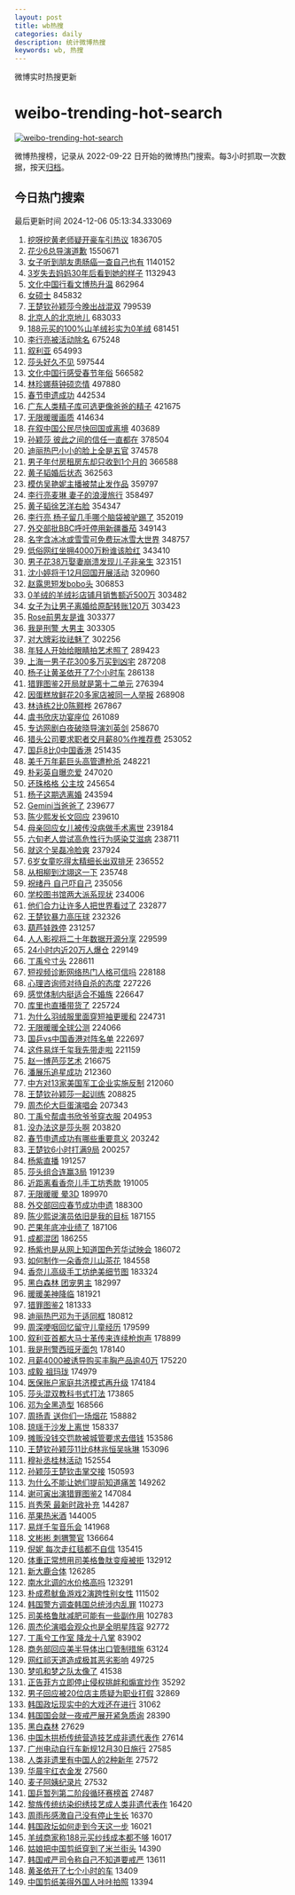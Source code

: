 ```yaml
---
layout: post
title: wb热搜
categories: daily
description: 统计微博热搜
keywords: wb, 热搜
---
```


微博实时热搜更新

# weibo-trending-hot-search

[![weibo-trending-hot-search](https://github.com/ameizi/weibo-trending-hot-search/actions/workflows/ci.yml/badge.svg)](https://github.com/ameizi/weibo-trending-hot-search/actions/workflows/ci.yml)

微博热搜榜，记录从 2022-09-22 日开始的微博热门搜索。每3小时抓取一次数据，按天[归档](./archives)。

## 今日热门搜索

<!-- BEGIN --> 
最后更新时间 2024-12-06 05:13:34.333069 
1. [挖呀挖黄老师疑开豪车引热议](https://s.weibo.com/weibo?q=%23%E6%8C%96%E5%91%80%E6%8C%96%E9%BB%84%E8%80%81%E5%B8%88%E7%96%91%E5%BC%80%E8%B1%AA%E8%BD%A6%E5%BC%95%E7%83%AD%E8%AE%AE%23&t=31&band_rank=1&Refer=top) 1836705
1. [花少6总导演道歉](https://s.weibo.com/weibo?q=%23%E8%8A%B1%E5%B0%916%E6%80%BB%E5%AF%BC%E6%BC%94%E9%81%93%E6%AD%89%23&t=31&band_rank=1&Refer=top) 1550671
1. [女子听到朋友患肠癌一查自己也有](https://s.weibo.com/weibo?q=%23%E5%A5%B3%E5%AD%90%E5%90%AC%E5%88%B0%E6%9C%8B%E5%8F%8B%E6%82%A3%E8%82%A0%E7%99%8C%E4%B8%80%E6%9F%A5%E8%87%AA%E5%B7%B1%E4%B9%9F%E6%9C%89%23&t=31&band_rank=2&Refer=top) 1140152
1. [3岁失去妈妈30年后看到她的样子](https://s.weibo.com/weibo?q=%233%E5%B2%81%E5%A4%B1%E5%8E%BB%E5%A6%88%E5%A6%8830%E5%B9%B4%E5%90%8E%E7%9C%8B%E5%88%B0%E5%A5%B9%E7%9A%84%E6%A0%B7%E5%AD%90%23&t=31&band_rank=1&Refer=top) 1132943
1. [文化中国行看文博热升温](https://s.weibo.com/weibo?q=%23%E6%96%87%E5%8C%96%E4%B8%AD%E5%9B%BD%E8%A1%8C%E7%9C%8B%E6%96%87%E5%8D%9A%E7%83%AD%E5%8D%87%E6%B8%A9%23&t=31&band_rank=3&Refer=top) 862964
1. [女硕士](https://s.weibo.com/weibo?q=%E5%A5%B3%E7%A1%95%E5%A3%AB&t=31&band_rank=4&Refer=top) 845832
1. [王楚钦孙颖莎今晚出战混双](https://s.weibo.com/weibo?q=%23%E7%8E%8B%E6%A5%9A%E9%92%A6%E5%AD%99%E9%A2%96%E8%8E%8E%E4%BB%8A%E6%99%9A%E5%87%BA%E6%88%98%E6%B7%B7%E5%8F%8C%23&t=31&band_rank=2&Refer=top) 799539
1. [北京人的北京地儿](https://s.weibo.com/weibo?q=%23%E5%8C%97%E4%BA%AC%E4%BA%BA%E7%9A%84%E5%8C%97%E4%BA%AC%E5%9C%B0%E5%84%BF%23&t=31&band_rank=3&Refer=top) 683033
1. [188元买的100%山羊绒衫实为0羊绒](https://s.weibo.com/weibo?q=%23188%E5%85%83%E4%B9%B0%E7%9A%84100%25%E5%B1%B1%E7%BE%8A%E7%BB%92%E8%A1%AB%E5%AE%9E%E4%B8%BA0%E7%BE%8A%E7%BB%92%23&t=31&band_rank=5&Refer=top) 681451
1. [李行亮被活动除名](https://s.weibo.com/weibo?q=%23%E6%9D%8E%E8%A1%8C%E4%BA%AE%E8%A2%AB%E6%B4%BB%E5%8A%A8%E9%99%A4%E5%90%8D%23&t=31&band_rank=4&Refer=top) 675248
1. [叙利亚](https://s.weibo.com/weibo?q=%E5%8F%99%E5%88%A9%E4%BA%9A&t=31&band_rank=2&Refer=top) 654993
1. [莎头好久不见](https://s.weibo.com/weibo?q=%E8%8E%8E%E5%A4%B4%E5%A5%BD%E4%B9%85%E4%B8%8D%E8%A7%81&t=31&band_rank=5&Refer=top) 597544
1. [文化中国行感受春节年俗](https://s.weibo.com/weibo?q=%23%E6%96%87%E5%8C%96%E4%B8%AD%E5%9B%BD%E8%A1%8C%E6%84%9F%E5%8F%97%E6%98%A5%E8%8A%82%E5%B9%B4%E4%BF%97%23&t=31&band_rank=3&Refer=top) 566582
1. [林珍娜蔡钟硕恋情](https://s.weibo.com/weibo?q=%23%E6%9E%97%E7%8F%8D%E5%A8%9C%E8%94%A1%E9%92%9F%E7%A1%95%E6%81%8B%E6%83%85%23&t=31&band_rank=6&Refer=top) 497880
1. [春节申遗成功](https://s.weibo.com/weibo?q=%23%E6%98%A5%E8%8A%82%E7%94%B3%E9%81%97%E6%88%90%E5%8A%9F%23&t=31&band_rank=7&Refer=top) 442534
1. [广东人类精子库可选更像爸爸的精子](https://s.weibo.com/weibo?q=%23%E5%B9%BF%E4%B8%9C%E4%BA%BA%E7%B1%BB%E7%B2%BE%E5%AD%90%E5%BA%93%E5%8F%AF%E9%80%89%E6%9B%B4%E5%83%8F%E7%88%B8%E7%88%B8%E7%9A%84%E7%B2%BE%E5%AD%90%23&t=31&band_rank=8&Refer=top) 421675
1. [无限暖暖画质](https://s.weibo.com/weibo?q=%E6%97%A0%E9%99%90%E6%9A%96%E6%9A%96%E7%94%BB%E8%B4%A8&t=31&band_rank=9&Refer=top) 414634
1. [在叙中国公民尽快回国或离境](https://s.weibo.com/weibo?q=%23%E5%9C%A8%E5%8F%99%E4%B8%AD%E5%9B%BD%E5%85%AC%E6%B0%91%E5%B0%BD%E5%BF%AB%E5%9B%9E%E5%9B%BD%E6%88%96%E7%A6%BB%E5%A2%83%23&t=31&band_rank=7&Refer=top) 403689
1. [孙颖莎 彼此之间的信任一直都在](https://s.weibo.com/weibo?q=%E5%AD%99%E9%A2%96%E8%8E%8E%20%E5%BD%BC%E6%AD%A4%E4%B9%8B%E9%97%B4%E7%9A%84%E4%BF%A1%E4%BB%BB%E4%B8%80%E7%9B%B4%E9%83%BD%E5%9C%A8&t=31&band_rank=8&Refer=top) 378504
1. [迪丽热巴小小的脸上全是五官](https://s.weibo.com/weibo?q=%23%E8%BF%AA%E4%B8%BD%E7%83%AD%E5%B7%B4%E5%B0%8F%E5%B0%8F%E7%9A%84%E8%84%B8%E4%B8%8A%E5%85%A8%E6%98%AF%E4%BA%94%E5%AE%98%23&t=31&band_rank=14&Refer=top) 374578
1. [男子年付房租房东却只收到1个月的](https://s.weibo.com/weibo?q=%23%E7%94%B7%E5%AD%90%E5%B9%B4%E4%BB%98%E6%88%BF%E7%A7%9F%E6%88%BF%E4%B8%9C%E5%8D%B4%E5%8F%AA%E6%94%B6%E5%88%B01%E4%B8%AA%E6%9C%88%E7%9A%84%23&t=31&band_rank=10&Refer=top) 366588
1. [黄子韬婚后状态](https://s.weibo.com/weibo?q=%23%E9%BB%84%E5%AD%90%E9%9F%AC%E5%A9%9A%E5%90%8E%E7%8A%B6%E6%80%81%23&t=31&band_rank=11&Refer=top) 362563
1. [模仿吴艳妮主播被禁止发作品](https://s.weibo.com/weibo?q=%23%E6%A8%A1%E4%BB%BF%E5%90%B4%E8%89%B3%E5%A6%AE%E4%B8%BB%E6%92%AD%E8%A2%AB%E7%A6%81%E6%AD%A2%E5%8F%91%E4%BD%9C%E5%93%81%23&t=31&band_rank=10&Refer=top) 359797
1. [李行亮麦琳 妻子的浪漫旅行](https://s.weibo.com/weibo?q=%E6%9D%8E%E8%A1%8C%E4%BA%AE%E9%BA%A6%E7%90%B3%20%E5%A6%BB%E5%AD%90%E7%9A%84%E6%B5%AA%E6%BC%AB%E6%97%85%E8%A1%8C&t=31&band_rank=11&Refer=top) 358497
1. [黄子韬徐艺洋右脸](https://s.weibo.com/weibo?q=%E9%BB%84%E5%AD%90%E9%9F%AC%E5%BE%90%E8%89%BA%E6%B4%8B%E5%8F%B3%E8%84%B8&t=31&band_rank=12&Refer=top) 354347
1. [李行亮 杨子留几手哪个脑袋被驴踢了](https://s.weibo.com/weibo?q=%E6%9D%8E%E8%A1%8C%E4%BA%AE%20%E6%9D%A8%E5%AD%90%E7%95%99%E5%87%A0%E6%89%8B%E5%93%AA%E4%B8%AA%E8%84%91%E8%A2%8B%E8%A2%AB%E9%A9%B4%E8%B8%A2%E4%BA%86&t=31&band_rank=12&Refer=top) 352019
1. [外交部批BBC呼吁停用新疆番茄](https://s.weibo.com/weibo?q=%23%E5%A4%96%E4%BA%A4%E9%83%A8%E6%89%B9BBC%E5%91%BC%E5%90%81%E5%81%9C%E7%94%A8%E6%96%B0%E7%96%86%E7%95%AA%E8%8C%84%23&t=31&band_rank=8&Refer=top) 349143
1. [名字含冰冰或雪雪可免费玩冰雪大世界](https://s.weibo.com/weibo?q=%23%E5%90%8D%E5%AD%97%E5%90%AB%E5%86%B0%E5%86%B0%E6%88%96%E9%9B%AA%E9%9B%AA%E5%8F%AF%E5%85%8D%E8%B4%B9%E7%8E%A9%E5%86%B0%E9%9B%AA%E5%A4%A7%E4%B8%96%E7%95%8C%23&t=31&band_rank=13&Refer=top) 348757
1. [低俗网红坐拥4000万粉谁该脸红](https://s.weibo.com/weibo?q=%23%E4%BD%8E%E4%BF%97%E7%BD%91%E7%BA%A2%E5%9D%90%E6%8B%A54000%E4%B8%87%E7%B2%89%E8%B0%81%E8%AF%A5%E8%84%B8%E7%BA%A2%23&t=31&band_rank=13&Refer=top) 343410
1. [男子花38万娶妻崩溃发现儿子非亲生](https://s.weibo.com/weibo?q=%23%E7%94%B7%E5%AD%90%E8%8A%B138%E4%B8%87%E5%A8%B6%E5%A6%BB%E5%B4%A9%E6%BA%83%E5%8F%91%E7%8E%B0%E5%84%BF%E5%AD%90%E9%9D%9E%E4%BA%B2%E7%94%9F%23&t=31&band_rank=14&Refer=top) 323151
1. [沈小婷将于12月回国开展活动](https://s.weibo.com/weibo?q=%23%E6%B2%88%E5%B0%8F%E5%A9%B7%E5%B0%86%E4%BA%8E12%E6%9C%88%E5%9B%9E%E5%9B%BD%E5%BC%80%E5%B1%95%E6%B4%BB%E5%8A%A8%23&t=31&band_rank=14&Refer=top) 320960
1. [赵露思短发bobo头](https://s.weibo.com/weibo?q=%23%E8%B5%B5%E9%9C%B2%E6%80%9D%E7%9F%AD%E5%8F%91bobo%E5%A4%B4%23&t=31&band_rank=9&Refer=top) 306853
1. [0羊绒的羊绒衫店铺月销售额近500万](https://s.weibo.com/weibo?q=%230%E7%BE%8A%E7%BB%92%E7%9A%84%E7%BE%8A%E7%BB%92%E8%A1%AB%E5%BA%97%E9%93%BA%E6%9C%88%E9%94%80%E5%94%AE%E9%A2%9D%E8%BF%91500%E4%B8%87%23&t=31&band_rank=10&Refer=top) 303482
1. [女子为让男子离婚给原配转账120万](https://s.weibo.com/weibo?q=%23%E5%A5%B3%E5%AD%90%E4%B8%BA%E8%AE%A9%E7%94%B7%E5%AD%90%E7%A6%BB%E5%A9%9A%E7%BB%99%E5%8E%9F%E9%85%8D%E8%BD%AC%E8%B4%A6120%E4%B8%87%23&t=31&band_rank=11&Refer=top) 303423
1. [Rose前男友是谁](https://s.weibo.com/weibo?q=%23Rose%E5%89%8D%E7%94%B7%E5%8F%8B%E6%98%AF%E8%B0%81%23&t=31&band_rank=12&Refer=top) 303377
1. [我是刑警 大男主](https://s.weibo.com/weibo?q=%E6%88%91%E6%98%AF%E5%88%91%E8%AD%A6%20%E5%A4%A7%E7%94%B7%E4%B8%BB&t=31&band_rank=13&Refer=top) 303305
1. [对大牌彩妆祛魅了](https://s.weibo.com/weibo?q=%23%E5%AF%B9%E5%A4%A7%E7%89%8C%E5%BD%A9%E5%A6%86%E7%A5%9B%E9%AD%85%E4%BA%86%23&t=31&band_rank=15&Refer=top) 302256
1. [年轻人开始给眼睛拍艺术照了](https://s.weibo.com/weibo?q=%23%E5%B9%B4%E8%BD%BB%E4%BA%BA%E5%BC%80%E5%A7%8B%E7%BB%99%E7%9C%BC%E7%9D%9B%E6%8B%8D%E8%89%BA%E6%9C%AF%E7%85%A7%E4%BA%86%23&t=31&band_rank=15&Refer=top) 289423
1. [上海一男子花300多万买到凶宅](https://s.weibo.com/weibo?q=%23%E4%B8%8A%E6%B5%B7%E4%B8%80%E7%94%B7%E5%AD%90%E8%8A%B1300%E5%A4%9A%E4%B8%87%E4%B9%B0%E5%88%B0%E5%87%B6%E5%AE%85%23&t=31&band_rank=18&Refer=top) 287208
1. [杨子让黄圣依开了7个小时车](https://s.weibo.com/weibo?q=%23%E6%9D%A8%E5%AD%90%E8%AE%A9%E9%BB%84%E5%9C%A3%E4%BE%9D%E5%BC%80%E4%BA%867%E4%B8%AA%E5%B0%8F%E6%97%B6%E8%BD%A6%23&t=31&band_rank=16&Refer=top) 286138
1. [猎罪图鉴2开局就是第十二单元](https://s.weibo.com/weibo?q=%E7%8C%8E%E7%BD%AA%E5%9B%BE%E9%89%B42%E5%BC%80%E5%B1%80%E5%B0%B1%E6%98%AF%E7%AC%AC%E5%8D%81%E4%BA%8C%E5%8D%95%E5%85%83&t=31&band_rank=48&Refer=top) 276394
1. [因蛋糕放鲜花20多家店被同一人举报](https://s.weibo.com/weibo?q=%23%E5%9B%A0%E8%9B%8B%E7%B3%95%E6%94%BE%E9%B2%9C%E8%8A%B120%E5%A4%9A%E5%AE%B6%E5%BA%97%E8%A2%AB%E5%90%8C%E4%B8%80%E4%BA%BA%E4%B8%BE%E6%8A%A5%23&t=31&band_rank=1&Refer=top) 268908
1. [林诗栋2比0陈颢桦](https://s.weibo.com/weibo?q=%23%E6%9E%97%E8%AF%97%E6%A0%8B2%E6%AF%940%E9%99%88%E9%A2%A2%E6%A1%A6%23&t=31&band_rank=16&Refer=top) 267867
1. [虞书欣庆功宴座位](https://s.weibo.com/weibo?q=%23%E8%99%9E%E4%B9%A6%E6%AC%A3%E5%BA%86%E5%8A%9F%E5%AE%B4%E5%BA%A7%E4%BD%8D%23&t=31&band_rank=17&Refer=top) 261089
1. [专访网剧白夜破晓导演刘英剑](https://s.weibo.com/weibo?q=%23%E4%B8%93%E8%AE%BF%E7%BD%91%E5%89%A7%E7%99%BD%E5%A4%9C%E7%A0%B4%E6%99%93%E5%AF%BC%E6%BC%94%E5%88%98%E8%8B%B1%E5%89%91%23&t=31&band_rank=19&Refer=top) 258670
1. [猎头公司要求职者交月薪80%作推荐费](https://s.weibo.com/weibo?q=%23%E7%8C%8E%E5%A4%B4%E5%85%AC%E5%8F%B8%E8%A6%81%E6%B1%82%E8%81%8C%E8%80%85%E4%BA%A4%E6%9C%88%E8%96%AA80%25%E4%BD%9C%E6%8E%A8%E8%8D%90%E8%B4%B9%23&t=31&band_rank=20&Refer=top) 253052
1. [国乒8比0中国香港](https://s.weibo.com/weibo?q=%23%E5%9B%BD%E4%B9%928%E6%AF%940%E4%B8%AD%E5%9B%BD%E9%A6%99%E6%B8%AF%23&t=31&band_rank=21&Refer=top) 251435
1. [美千万年薪巨头高管遭枪杀](https://s.weibo.com/weibo?q=%23%E7%BE%8E%E5%8D%83%E4%B8%87%E5%B9%B4%E8%96%AA%E5%B7%A8%E5%A4%B4%E9%AB%98%E7%AE%A1%E9%81%AD%E6%9E%AA%E6%9D%80%23&t=31&band_rank=17&Refer=top) 248221
1. [朴彩英自曝恋爱](https://s.weibo.com/weibo?q=%23%E6%9C%B4%E5%BD%A9%E8%8B%B1%E8%87%AA%E6%9B%9D%E6%81%8B%E7%88%B1%23&t=31&band_rank=22&Refer=top) 247020
1. [还珠格格 公主坟](https://s.weibo.com/weibo?q=%E8%BF%98%E7%8F%A0%E6%A0%BC%E6%A0%BC%20%E5%85%AC%E4%B8%BB%E5%9D%9F&t=31&band_rank=19&Refer=top) 245654
1. [杨子这期选离婚](https://s.weibo.com/weibo?q=%E6%9D%A8%E5%AD%90%E8%BF%99%E6%9C%9F%E9%80%89%E7%A6%BB%E5%A9%9A&t=31&band_rank=23&Refer=top) 243594
1. [Gemini当爸爸了](https://s.weibo.com/weibo?q=%23Gemini%E5%BD%93%E7%88%B8%E7%88%B8%E4%BA%86%23&t=31&band_rank=24&Refer=top) 239677
1. [陈少熙发长文回应](https://s.weibo.com/weibo?q=%23%E9%99%88%E5%B0%91%E7%86%99%E5%8F%91%E9%95%BF%E6%96%87%E5%9B%9E%E5%BA%94%23&t=31&band_rank=18&Refer=top) 239610
1. [母亲回应女儿被传没病做手术离世](https://s.weibo.com/weibo?q=%23%E6%AF%8D%E4%BA%B2%E5%9B%9E%E5%BA%94%E5%A5%B3%E5%84%BF%E8%A2%AB%E4%BC%A0%E6%B2%A1%E7%97%85%E5%81%9A%E6%89%8B%E6%9C%AF%E7%A6%BB%E4%B8%96%23&t=31&band_rank=19&Refer=top) 239184
1. [六旬老人尝试高危性行为感染艾滋病](https://s.weibo.com/weibo?q=%23%E5%85%AD%E6%97%AC%E8%80%81%E4%BA%BA%E5%B0%9D%E8%AF%95%E9%AB%98%E5%8D%B1%E6%80%A7%E8%A1%8C%E4%B8%BA%E6%84%9F%E6%9F%93%E8%89%BE%E6%BB%8B%E7%97%85%23&t=31&band_rank=25&Refer=top) 238711
1. [就这个吴磊冷脸爽](https://s.weibo.com/weibo?q=%E5%B0%B1%E8%BF%99%E4%B8%AA%E5%90%B4%E7%A3%8A%E5%86%B7%E8%84%B8%E7%88%BD&t=31&band_rank=20&Refer=top) 237924
1. [6岁女童吃得太精细长出双排牙](https://s.weibo.com/weibo?q=%236%E5%B2%81%E5%A5%B3%E7%AB%A5%E5%90%83%E5%BE%97%E5%A4%AA%E7%B2%BE%E7%BB%86%E9%95%BF%E5%87%BA%E5%8F%8C%E6%8E%92%E7%89%99%23&t=31&band_rank=21&Refer=top) 236552
1. [从相柳到沈翊这一下](https://s.weibo.com/weibo?q=%E4%BB%8E%E7%9B%B8%E6%9F%B3%E5%88%B0%E6%B2%88%E7%BF%8A%E8%BF%99%E4%B8%80%E4%B8%8B&t=31&band_rank=22&Refer=top) 235748
1. [祝绪丹 自己吓自己](https://s.weibo.com/weibo?q=%E7%A5%9D%E7%BB%AA%E4%B8%B9%20%E8%87%AA%E5%B7%B1%E5%90%93%E8%87%AA%E5%B7%B1&t=31&band_rank=23&Refer=top) 235056
1. [学校图书馆两大派系现状](https://s.weibo.com/weibo?q=%E5%AD%A6%E6%A0%A1%E5%9B%BE%E4%B9%A6%E9%A6%86%E4%B8%A4%E5%A4%A7%E6%B4%BE%E7%B3%BB%E7%8E%B0%E7%8A%B6&t=31&band_rank=24&Refer=top) 234006
1. [他们合力让许多人把世界看过了](https://s.weibo.com/weibo?q=%E4%BB%96%E4%BB%AC%E5%90%88%E5%8A%9B%E8%AE%A9%E8%AE%B8%E5%A4%9A%E4%BA%BA%E6%8A%8A%E4%B8%96%E7%95%8C%E7%9C%8B%E8%BF%87%E4%BA%86&t=31&band_rank=25&Refer=top) 232877
1. [王楚钦暴力高压球](https://s.weibo.com/weibo?q=%23%E7%8E%8B%E6%A5%9A%E9%92%A6%E6%9A%B4%E5%8A%9B%E9%AB%98%E5%8E%8B%E7%90%83%23&t=31&band_rank=26&Refer=top) 232326
1. [葫芦娃跌停](https://s.weibo.com/weibo?q=%23%E8%91%AB%E8%8A%A6%E5%A8%83%E8%B7%8C%E5%81%9C%23&t=31&band_rank=27&Refer=top) 231257
1. [人人影视将二十年数据开源分享](https://s.weibo.com/weibo?q=%23%E4%BA%BA%E4%BA%BA%E5%BD%B1%E8%A7%86%E5%B0%86%E4%BA%8C%E5%8D%81%E5%B9%B4%E6%95%B0%E6%8D%AE%E5%BC%80%E6%BA%90%E5%88%86%E4%BA%AB%23&t=31&band_rank=28&Refer=top) 229599
1. [24小时内近20万人爆仓](https://s.weibo.com/weibo?q=%2324%E5%B0%8F%E6%97%B6%E5%86%85%E8%BF%9120%E4%B8%87%E4%BA%BA%E7%88%86%E4%BB%93%23&t=31&band_rank=29&Refer=top) 229149
1. [丁禹兮寸头](https://s.weibo.com/weibo?q=%E4%B8%81%E7%A6%B9%E5%85%AE%E5%AF%B8%E5%A4%B4&t=31&band_rank=27&Refer=top) 228611
1. [短视频诊断网络热门人格可信吗](https://s.weibo.com/weibo?q=%23%E7%9F%AD%E8%A7%86%E9%A2%91%E8%AF%8A%E6%96%AD%E7%BD%91%E7%BB%9C%E7%83%AD%E9%97%A8%E4%BA%BA%E6%A0%BC%E5%8F%AF%E4%BF%A1%E5%90%97%23&t=31&band_rank=30&Refer=top) 228188
1. [心理咨询师对待自杀的态度](https://s.weibo.com/weibo?q=%E5%BF%83%E7%90%86%E5%92%A8%E8%AF%A2%E5%B8%88%E5%AF%B9%E5%BE%85%E8%87%AA%E6%9D%80%E7%9A%84%E6%80%81%E5%BA%A6&t=31&band_rank=28&Refer=top) 227226
1. [感觉体制内挺适合不婚族](https://s.weibo.com/weibo?q=%23%E6%84%9F%E8%A7%89%E4%BD%93%E5%88%B6%E5%86%85%E6%8C%BA%E9%80%82%E5%90%88%E4%B8%8D%E5%A9%9A%E6%97%8F%23&t=31&band_rank=31&Refer=top) 226647
1. [库里也直播带货了](https://s.weibo.com/weibo?q=%23%E5%BA%93%E9%87%8C%E4%B9%9F%E7%9B%B4%E6%92%AD%E5%B8%A6%E8%B4%A7%E4%BA%86%23&t=31&band_rank=32&Refer=top) 225724
1. [为什么羽绒服里面穿短袖更暖和](https://s.weibo.com/weibo?q=%23%E4%B8%BA%E4%BB%80%E4%B9%88%E7%BE%BD%E7%BB%92%E6%9C%8D%E9%87%8C%E9%9D%A2%E7%A9%BF%E7%9F%AD%E8%A2%96%E6%9B%B4%E6%9A%96%E5%92%8C%23&t=31&band_rank=33&Refer=top) 224731
1. [无限暖暖全球公测](https://s.weibo.com/weibo?q=%23%E6%97%A0%E9%99%90%E6%9A%96%E6%9A%96%E5%85%A8%E7%90%83%E5%85%AC%E6%B5%8B%23&t=31&band_rank=34&Refer=top) 224066
1. [国乒vs中国香港对阵名单](https://s.weibo.com/weibo?q=%E5%9B%BD%E4%B9%92vs%E4%B8%AD%E5%9B%BD%E9%A6%99%E6%B8%AF%E5%AF%B9%E9%98%B5%E5%90%8D%E5%8D%95&t=31&band_rank=29&Refer=top) 222697
1. [这件易烊千玺我先带走啦](https://s.weibo.com/weibo?q=%E8%BF%99%E4%BB%B6%E6%98%93%E7%83%8A%E5%8D%83%E7%8E%BA%E6%88%91%E5%85%88%E5%B8%A6%E8%B5%B0%E5%95%A6&t=31&band_rank=30&Refer=top) 221159
1. [赵一博芭莎艺术](https://s.weibo.com/weibo?q=%E8%B5%B5%E4%B8%80%E5%8D%9A%E8%8A%AD%E8%8E%8E%E8%89%BA%E6%9C%AF&t=31&band_rank=31&Refer=top) 216675
1. [潘展乐追星成功](https://s.weibo.com/weibo?q=%23%E6%BD%98%E5%B1%95%E4%B9%90%E8%BF%BD%E6%98%9F%E6%88%90%E5%8A%9F%23&t=31&band_rank=32&Refer=top) 212360
1. [中方对13家美国军工企业实施反制](https://s.weibo.com/weibo?q=%23%E4%B8%AD%E6%96%B9%E5%AF%B913%E5%AE%B6%E7%BE%8E%E5%9B%BD%E5%86%9B%E5%B7%A5%E4%BC%81%E4%B8%9A%E5%AE%9E%E6%96%BD%E5%8F%8D%E5%88%B6%23&t=31&band_rank=35&Refer=top) 212060
1. [王楚钦孙颖莎一起训练](https://s.weibo.com/weibo?q=%E7%8E%8B%E6%A5%9A%E9%92%A6%E5%AD%99%E9%A2%96%E8%8E%8E%E4%B8%80%E8%B5%B7%E8%AE%AD%E7%BB%83&t=31&band_rank=34&Refer=top) 208825
1. [周杰伦大巨蛋演唱会](https://s.weibo.com/weibo?q=%23%E5%91%A8%E6%9D%B0%E4%BC%A6%E5%A4%A7%E5%B7%A8%E8%9B%8B%E6%BC%94%E5%94%B1%E4%BC%9A%23&t=31&band_rank=20&Refer=top) 207343
1. [丁禹兮帮虞书欣爷爷穿衣服](https://s.weibo.com/weibo?q=%23%E4%B8%81%E7%A6%B9%E5%85%AE%E5%B8%AE%E8%99%9E%E4%B9%A6%E6%AC%A3%E7%88%B7%E7%88%B7%E7%A9%BF%E8%A1%A3%E6%9C%8D%23&t=31&band_rank=36&Refer=top) 204953
1. [没办法这是莎头啊](https://s.weibo.com/weibo?q=%E6%B2%A1%E5%8A%9E%E6%B3%95%E8%BF%99%E6%98%AF%E8%8E%8E%E5%A4%B4%E5%95%8A&t=31&band_rank=23&Refer=top) 203820
1. [春节申遗成功有哪些重要意义](https://s.weibo.com/weibo?q=%23%E6%98%A5%E8%8A%82%E7%94%B3%E9%81%97%E6%88%90%E5%8A%9F%E6%9C%89%E5%93%AA%E4%BA%9B%E9%87%8D%E8%A6%81%E6%84%8F%E4%B9%89%23&t=31&band_rank=37&Refer=top) 203242
1. [王楚钦6小时打满9局](https://s.weibo.com/weibo?q=%23%E7%8E%8B%E6%A5%9A%E9%92%A66%E5%B0%8F%E6%97%B6%E6%89%93%E6%BB%A19%E5%B1%80%23&t=31&band_rank=25&Refer=top) 200257
1. [杨紫直播](https://s.weibo.com/weibo?q=%E6%9D%A8%E7%B4%AB%E7%9B%B4%E6%92%AD&t=31&band_rank=38&Refer=top) 191257
1. [莎头组合连赢3局](https://s.weibo.com/weibo?q=%23%E8%8E%8E%E5%A4%B4%E7%BB%84%E5%90%88%E8%BF%9E%E8%B5%A23%E5%B1%80%23&t=31&band_rank=35&Refer=top) 191239
1. [近距离看香奈儿手工坊秀款](https://s.weibo.com/weibo?q=%E8%BF%91%E8%B7%9D%E7%A6%BB%E7%9C%8B%E9%A6%99%E5%A5%88%E5%84%BF%E6%89%8B%E5%B7%A5%E5%9D%8A%E7%A7%80%E6%AC%BE&t=31&band_rank=39&Refer=top) 191005
1. [无限暖暖 晕3D](https://s.weibo.com/weibo?q=%E6%97%A0%E9%99%90%E6%9A%96%E6%9A%96%20%E6%99%953D&t=31&band_rank=40&Refer=top) 189970
1. [外交部回应春节成功申遗](https://s.weibo.com/weibo?q=%23%E5%A4%96%E4%BA%A4%E9%83%A8%E5%9B%9E%E5%BA%94%E6%98%A5%E8%8A%82%E6%88%90%E5%8A%9F%E7%94%B3%E9%81%97%23&t=31&band_rank=41&Refer=top) 188300
1. [陈少熙说演员依旧是我的目标](https://s.weibo.com/weibo?q=%23%E9%99%88%E5%B0%91%E7%86%99%E8%AF%B4%E6%BC%94%E5%91%98%E4%BE%9D%E6%97%A7%E6%98%AF%E6%88%91%E7%9A%84%E7%9B%AE%E6%A0%87%23&t=31&band_rank=42&Refer=top) 187155
1. [芒果年底冲业绩了](https://s.weibo.com/weibo?q=%E8%8A%92%E6%9E%9C%E5%B9%B4%E5%BA%95%E5%86%B2%E4%B8%9A%E7%BB%A9%E4%BA%86&t=31&band_rank=43&Refer=top) 187106
1. [成都混团](https://s.weibo.com/weibo?q=%E6%88%90%E9%83%BD%E6%B7%B7%E5%9B%A2&t=31&band_rank=36&Refer=top) 186255
1. [杨紫也是从网上知道国色芳华试映会](https://s.weibo.com/weibo?q=%23%E6%9D%A8%E7%B4%AB%E4%B9%9F%E6%98%AF%E4%BB%8E%E7%BD%91%E4%B8%8A%E7%9F%A5%E9%81%93%E5%9B%BD%E8%89%B2%E8%8A%B3%E5%8D%8E%E8%AF%95%E6%98%A0%E4%BC%9A%23&t=31&band_rank=27&Refer=top) 186072
1. [如何制作一朵香奈儿山茶花](https://s.weibo.com/weibo?q=%E5%A6%82%E4%BD%95%E5%88%B6%E4%BD%9C%E4%B8%80%E6%9C%B5%E9%A6%99%E5%A5%88%E5%84%BF%E5%B1%B1%E8%8C%B6%E8%8A%B1&t=31&band_rank=38&Refer=top) 184558
1. [香奈儿高级手工坊绝美细节图](https://s.weibo.com/weibo?q=%E9%A6%99%E5%A5%88%E5%84%BF%E9%AB%98%E7%BA%A7%E6%89%8B%E5%B7%A5%E5%9D%8A%E7%BB%9D%E7%BE%8E%E7%BB%86%E8%8A%82%E5%9B%BE&t=31&band_rank=39&Refer=top) 183324
1. [黑白森林 团宠男主](https://s.weibo.com/weibo?q=%E9%BB%91%E7%99%BD%E6%A3%AE%E6%9E%97%20%E5%9B%A2%E5%AE%A0%E7%94%B7%E4%B8%BB&t=31&band_rank=40&Refer=top) 182997
1. [暖暖美神降临](https://s.weibo.com/weibo?q=%E6%9A%96%E6%9A%96%E7%BE%8E%E7%A5%9E%E9%99%8D%E4%B8%B4&t=31&band_rank=41&Refer=top) 181921
1. [猎罪图鉴2](https://s.weibo.com/weibo?q=%E7%8C%8E%E7%BD%AA%E5%9B%BE%E9%89%B42&t=31&band_rank=44&Refer=top) 181333
1. [迪丽热巴邓为于适同框](https://s.weibo.com/weibo?q=%23%E8%BF%AA%E4%B8%BD%E7%83%AD%E5%B7%B4%E9%82%93%E4%B8%BA%E4%BA%8E%E9%80%82%E5%90%8C%E6%A1%86%23&t=31&band_rank=42&Refer=top) 180812
1. [周深哽咽回忆留守儿童经历](https://s.weibo.com/weibo?q=%23%E5%91%A8%E6%B7%B1%E5%93%BD%E5%92%BD%E5%9B%9E%E5%BF%86%E7%95%99%E5%AE%88%E5%84%BF%E7%AB%A5%E7%BB%8F%E5%8E%86%23&t=31&band_rank=43&Refer=top) 179599
1. [叙利亚首都大马士革传来连续枪炮声](https://s.weibo.com/weibo?q=%23%E5%8F%99%E5%88%A9%E4%BA%9A%E9%A6%96%E9%83%BD%E5%A4%A7%E9%A9%AC%E5%A3%AB%E9%9D%A9%E4%BC%A0%E6%9D%A5%E8%BF%9E%E7%BB%AD%E6%9E%AA%E7%82%AE%E5%A3%B0%23&t=31&band_rank=28&Refer=top) 178899
1. [我是刑警西班牙面包](https://s.weibo.com/weibo?q=%E6%88%91%E6%98%AF%E5%88%91%E8%AD%A6%E8%A5%BF%E7%8F%AD%E7%89%99%E9%9D%A2%E5%8C%85&t=31&band_rank=29&Refer=top) 178140
1. [月薪4000被诱导购买丰胸产品逾40万](https://s.weibo.com/weibo?q=%23%E6%9C%88%E8%96%AA4000%E8%A2%AB%E8%AF%B1%E5%AF%BC%E8%B4%AD%E4%B9%B0%E4%B8%B0%E8%83%B8%E4%BA%A7%E5%93%81%E9%80%BE40%E4%B8%87%23&t=31&band_rank=30&Refer=top) 175220
1. [成毅 祖玛珑](https://s.weibo.com/weibo?q=%E6%88%90%E6%AF%85%20%E7%A5%96%E7%8E%9B%E7%8F%91&t=31&band_rank=31&Refer=top) 174979
1. [医保账户家庭共济模式再升级](https://s.weibo.com/weibo?q=%23%E5%8C%BB%E4%BF%9D%E8%B4%A6%E6%88%B7%E5%AE%B6%E5%BA%AD%E5%85%B1%E6%B5%8E%E6%A8%A1%E5%BC%8F%E5%86%8D%E5%8D%87%E7%BA%A7%23&t=31&band_rank=45&Refer=top) 174184
1. [莎头混双教科书式打法](https://s.weibo.com/weibo?q=%23%E8%8E%8E%E5%A4%B4%E6%B7%B7%E5%8F%8C%E6%95%99%E7%A7%91%E4%B9%A6%E5%BC%8F%E6%89%93%E6%B3%95%23&t=31&band_rank=32&Refer=top) 173865
1. [邓为全黑造型](https://s.weibo.com/weibo?q=%23%E9%82%93%E4%B8%BA%E5%85%A8%E9%BB%91%E9%80%A0%E5%9E%8B%23&t=31&band_rank=45&Refer=top) 168566
1. [周扬青 送你们一场烟花](https://s.weibo.com/weibo?q=%E5%91%A8%E6%89%AC%E9%9D%92%20%E9%80%81%E4%BD%A0%E4%BB%AC%E4%B8%80%E5%9C%BA%E7%83%9F%E8%8A%B1&t=31&band_rank=35&Refer=top) 158882
1. [琼瑶于沙发上离世](https://s.weibo.com/weibo?q=%23%E7%90%BC%E7%91%B6%E4%BA%8E%E6%B2%99%E5%8F%91%E4%B8%8A%E7%A6%BB%E4%B8%96%23&t=31&band_rank=46&Refer=top) 158337
1. [摊贩没钱交罚款被城管要求去借钱](https://s.weibo.com/weibo?q=%23%E6%91%8A%E8%B4%A9%E6%B2%A1%E9%92%B1%E4%BA%A4%E7%BD%9A%E6%AC%BE%E8%A2%AB%E5%9F%8E%E7%AE%A1%E8%A6%81%E6%B1%82%E5%8E%BB%E5%80%9F%E9%92%B1%23&t=31&band_rank=46&Refer=top) 153586
1. [王楚钦孙颖莎11比6林兆恒吴咏琳](https://s.weibo.com/weibo?q=%23%E7%8E%8B%E6%A5%9A%E9%92%A6%E5%AD%99%E9%A2%96%E8%8E%8E11%E6%AF%946%E6%9E%97%E5%85%86%E6%81%92%E5%90%B4%E5%92%8F%E7%90%B3%23&t=31&band_rank=47&Refer=top) 153096
1. [穆祉丞桂林活动](https://s.weibo.com/weibo?q=%E7%A9%86%E7%A5%89%E4%B8%9E%E6%A1%82%E6%9E%97%E6%B4%BB%E5%8A%A8&t=31&band_rank=47&Refer=top) 152554
1. [孙颖莎王楚钦击掌交接](https://s.weibo.com/weibo?q=%E5%AD%99%E9%A2%96%E8%8E%8E%E7%8E%8B%E6%A5%9A%E9%92%A6%E5%87%BB%E6%8E%8C%E4%BA%A4%E6%8E%A5&t=31&band_rank=48&Refer=top) 150593
1. [为什么不能让她们提前知道痛苦](https://s.weibo.com/weibo?q=%E4%B8%BA%E4%BB%80%E4%B9%88%E4%B8%8D%E8%83%BD%E8%AE%A9%E5%A5%B9%E4%BB%AC%E6%8F%90%E5%89%8D%E7%9F%A5%E9%81%93%E7%97%9B%E8%8B%A6&t=31&band_rank=36&Refer=top) 149262
1. [谢可寅出演猎罪图鉴2](https://s.weibo.com/weibo?q=%23%E8%B0%A2%E5%8F%AF%E5%AF%85%E5%87%BA%E6%BC%94%E7%8C%8E%E7%BD%AA%E5%9B%BE%E9%89%B42%23&t=31&band_rank=49&Refer=top) 147084
1. [肖秀荣 最新时政补充](https://s.weibo.com/weibo?q=%E8%82%96%E7%A7%80%E8%8D%A3%20%E6%9C%80%E6%96%B0%E6%97%B6%E6%94%BF%E8%A1%A5%E5%85%85&t=31&band_rank=37&Refer=top) 144287
1. [苹果热米酒](https://s.weibo.com/weibo?q=%E8%8B%B9%E6%9E%9C%E7%83%AD%E7%B1%B3%E9%85%92&t=31&band_rank=50&Refer=top) 144005
1. [易烊千玺音乐会](https://s.weibo.com/weibo?q=%E6%98%93%E7%83%8A%E5%8D%83%E7%8E%BA%E9%9F%B3%E4%B9%90%E4%BC%9A&t=31&band_rank=49&Refer=top) 141968
1. [文彬彬 刺猬警官](https://s.weibo.com/weibo?q=%E6%96%87%E5%BD%AC%E5%BD%AC%20%E5%88%BA%E7%8C%AC%E8%AD%A6%E5%AE%98&t=31&band_rank=50&Refer=top) 136664
1. [倪妮 每次走红毯都不自信](https://s.weibo.com/weibo?q=%E5%80%AA%E5%A6%AE%20%E6%AF%8F%E6%AC%A1%E8%B5%B0%E7%BA%A2%E6%AF%AF%E9%83%BD%E4%B8%8D%E8%87%AA%E4%BF%A1&t=31&band_rank=40&Refer=top) 135415
1. [体重正常想用司美格鲁肽变瘦被拒](https://s.weibo.com/weibo?q=%23%E4%BD%93%E9%87%8D%E6%AD%A3%E5%B8%B8%E6%83%B3%E7%94%A8%E5%8F%B8%E7%BE%8E%E6%A0%BC%E9%B2%81%E8%82%BD%E5%8F%98%E7%98%A6%E8%A2%AB%E6%8B%92%23&t=31&band_rank=41&Refer=top) 132912
1. [新大鹿合体](https://s.weibo.com/weibo?q=%E6%96%B0%E5%A4%A7%E9%B9%BF%E5%90%88%E4%BD%93&t=31&band_rank=43&Refer=top) 126285
1. [南水北调的水价格高吗](https://s.weibo.com/weibo?q=%23%E5%8D%97%E6%B0%B4%E5%8C%97%E8%B0%83%E7%9A%84%E6%B0%B4%E4%BB%B7%E6%A0%BC%E9%AB%98%E5%90%97%23&t=31&band_rank=45&Refer=top) 123291
1. [朴成焄鱿鱼游戏2演跨性别女性](https://s.weibo.com/weibo?q=%E6%9C%B4%E6%88%90%E7%84%84%E9%B1%BF%E9%B1%BC%E6%B8%B8%E6%88%8F2%E6%BC%94%E8%B7%A8%E6%80%A7%E5%88%AB%E5%A5%B3%E6%80%A7&t=31&band_rank=47&Refer=top) 111502
1. [韩国警方调查韩国总统涉内乱罪](https://s.weibo.com/weibo?q=%23%E9%9F%A9%E5%9B%BD%E8%AD%A6%E6%96%B9%E8%B0%83%E6%9F%A5%E9%9F%A9%E5%9B%BD%E6%80%BB%E7%BB%9F%E6%B6%89%E5%86%85%E4%B9%B1%E7%BD%AA%23&t=31&band_rank=5&Refer=top) 110273
1. [司美格鲁肽减肥可能有一些副作用](https://s.weibo.com/weibo?q=%23%E5%8F%B8%E7%BE%8E%E6%A0%BC%E9%B2%81%E8%82%BD%E5%87%8F%E8%82%A5%E5%8F%AF%E8%83%BD%E6%9C%89%E4%B8%80%E4%BA%9B%E5%89%AF%E4%BD%9C%E7%94%A8%23&t=31&band_rank=6&Refer=top) 102783
1. [周杰伦演唱会观众也是全明星阵容](https://s.weibo.com/weibo?q=%23%E5%91%A8%E6%9D%B0%E4%BC%A6%E6%BC%94%E5%94%B1%E4%BC%9A%E8%A7%82%E4%BC%97%E4%B9%9F%E6%98%AF%E5%85%A8%E6%98%8E%E6%98%9F%E9%98%B5%E5%AE%B9%23&t=31&band_rank=50&Refer=top) 92772
1. [丁禹兮工作室 降龙十八掌](https://s.weibo.com/weibo?q=%E4%B8%81%E7%A6%B9%E5%85%AE%E5%B7%A5%E4%BD%9C%E5%AE%A4%20%E9%99%8D%E9%BE%99%E5%8D%81%E5%85%AB%E6%8E%8C&t=31&band_rank=8&Refer=top) 83902
1. [商务部回应美半导体出口管制措施](https://s.weibo.com/weibo?q=%23%E5%95%86%E5%8A%A1%E9%83%A8%E5%9B%9E%E5%BA%94%E7%BE%8E%E5%8D%8A%E5%AF%BC%E4%BD%93%E5%87%BA%E5%8F%A3%E7%AE%A1%E5%88%B6%E6%8E%AA%E6%96%BD%23&t=31&band_rank=10&Refer=top) 63124
1. [网红祁天道造成极其恶劣影响](https://s.weibo.com/weibo?q=%23%E7%BD%91%E7%BA%A2%E7%A5%81%E5%A4%A9%E9%81%93%E9%80%A0%E6%88%90%E6%9E%81%E5%85%B6%E6%81%B6%E5%8A%A3%E5%BD%B1%E5%93%8D%23&t=31&band_rank=17&Refer=top) 49725
1. [梦叽和梦之队太像了](https://s.weibo.com/weibo?q=%23%E6%A2%A6%E5%8F%BD%E5%92%8C%E6%A2%A6%E4%B9%8B%E9%98%9F%E5%A4%AA%E5%83%8F%E4%BA%86%23&t=31&band_rank=25&Refer=top) 41538
1. [正告菲方立即停止侵权挑衅和煽宣炒作](https://s.weibo.com/weibo?q=%23%E6%AD%A3%E5%91%8A%E8%8F%B2%E6%96%B9%E7%AB%8B%E5%8D%B3%E5%81%9C%E6%AD%A2%E4%BE%B5%E6%9D%83%E6%8C%91%E8%A1%85%E5%92%8C%E7%85%BD%E5%AE%A3%E7%82%92%E4%BD%9C%23&t=31&band_rank=7&Refer=top) 35292
1. [男子回应被20位店主质疑为职业打假](https://s.weibo.com/weibo?q=%23%E7%94%B7%E5%AD%90%E5%9B%9E%E5%BA%94%E8%A2%AB20%E4%BD%8D%E5%BA%97%E4%B8%BB%E8%B4%A8%E7%96%91%E4%B8%BA%E8%81%8C%E4%B8%9A%E6%89%93%E5%81%87%23&t=31&band_rank=32&Refer=top) 32869
1. [韩国政坛现实中的大戏还在进行](https://s.weibo.com/weibo?q=%23%E9%9F%A9%E5%9B%BD%E6%94%BF%E5%9D%9B%E7%8E%B0%E5%AE%9E%E4%B8%AD%E7%9A%84%E5%A4%A7%E6%88%8F%E8%BF%98%E5%9C%A8%E8%BF%9B%E8%A1%8C%23&t=31&band_rank=10&Refer=top) 31062
1. [韩国国会就一夜戒严展开紧急质询](https://s.weibo.com/weibo?q=%23%E9%9F%A9%E5%9B%BD%E5%9B%BD%E4%BC%9A%E5%B0%B1%E4%B8%80%E5%A4%9C%E6%88%92%E4%B8%A5%E5%B1%95%E5%BC%80%E7%B4%A7%E6%80%A5%E8%B4%A8%E8%AF%A2%23&t=31&band_rank=38&Refer=top) 28390
1. [黑白森林](https://s.weibo.com/weibo?q=%E9%BB%91%E7%99%BD%E6%A3%AE%E6%9E%97&t=31&band_rank=41&Refer=top) 27629
1. [中国木拱桥传统营造技艺成非遗代表作](https://s.weibo.com/weibo?q=%23%E4%B8%AD%E5%9B%BD%E6%9C%A8%E6%8B%B1%E6%A1%A5%E4%BC%A0%E7%BB%9F%E8%90%A5%E9%80%A0%E6%8A%80%E8%89%BA%E6%88%90%E9%9D%9E%E9%81%97%E4%BB%A3%E8%A1%A8%E4%BD%9C%23&t=31&band_rank=42&Refer=top) 27614
1. [广州电动自行车新规12月30日施行](https://s.weibo.com/weibo?q=%23%E5%B9%BF%E5%B7%9E%E7%94%B5%E5%8A%A8%E8%87%AA%E8%A1%8C%E8%BD%A6%E6%96%B0%E8%A7%8412%E6%9C%8830%E6%97%A5%E6%96%BD%E8%A1%8C%23&t=31&band_rank=44&Refer=top) 27585
1. [人类非遗里有中国人的2种新年](https://s.weibo.com/weibo?q=%23%E4%BA%BA%E7%B1%BB%E9%9D%9E%E9%81%97%E9%87%8C%E6%9C%89%E4%B8%AD%E5%9B%BD%E4%BA%BA%E7%9A%842%E7%A7%8D%E6%96%B0%E5%B9%B4%23&t=31&band_rank=45&Refer=top) 27572
1. [华晨宇红衣金发](https://s.weibo.com/weibo?q=%E5%8D%8E%E6%99%A8%E5%AE%87%E7%BA%A2%E8%A1%A3%E9%87%91%E5%8F%91&t=31&band_rank=46&Refer=top) 27560
1. [麦子阿姨纪录片](https://s.weibo.com/weibo?q=%E9%BA%A6%E5%AD%90%E9%98%BF%E5%A7%A8%E7%BA%AA%E5%BD%95%E7%89%87&t=31&band_rank=47&Refer=top) 27532
1. [国乒暂列第二阶段循环赛榜首](https://s.weibo.com/weibo?q=%23%E5%9B%BD%E4%B9%92%E6%9A%82%E5%88%97%E7%AC%AC%E4%BA%8C%E9%98%B6%E6%AE%B5%E5%BE%AA%E7%8E%AF%E8%B5%9B%E6%A6%9C%E9%A6%96%23&t=31&band_rank=50&Refer=top) 27487
1. [黎族传统纺染织绣技艺成人类非遗代表作](https://s.weibo.com/weibo?q=%23%E9%BB%8E%E6%97%8F%E4%BC%A0%E7%BB%9F%E7%BA%BA%E6%9F%93%E7%BB%87%E7%BB%A3%E6%8A%80%E8%89%BA%E6%88%90%E4%BA%BA%E7%B1%BB%E9%9D%9E%E9%81%97%E4%BB%A3%E8%A1%A8%E4%BD%9C%23&t=31&band_rank=28&Refer=top) 16420
1. [周雨彤感激自己没有停止生长](https://s.weibo.com/weibo?q=%23%E5%91%A8%E9%9B%A8%E5%BD%A4%E6%84%9F%E6%BF%80%E8%87%AA%E5%B7%B1%E6%B2%A1%E6%9C%89%E5%81%9C%E6%AD%A2%E7%94%9F%E9%95%BF%23&t=31&band_rank=29&Refer=top) 16370
1. [韩国政坛如何走到今天这一步](https://s.weibo.com/weibo?q=%23%E9%9F%A9%E5%9B%BD%E6%94%BF%E5%9D%9B%E5%A6%82%E4%BD%95%E8%B5%B0%E5%88%B0%E4%BB%8A%E5%A4%A9%E8%BF%99%E4%B8%80%E6%AD%A5%23&t=31&band_rank=31&Refer=top) 16021
1. [羊绒商家称188元买纱线成本都不够](https://s.weibo.com/weibo?q=%23%E7%BE%8A%E7%BB%92%E5%95%86%E5%AE%B6%E7%A7%B0188%E5%85%83%E4%B9%B0%E7%BA%B1%E7%BA%BF%E6%88%90%E6%9C%AC%E9%83%BD%E4%B8%8D%E5%A4%9F%23&t=31&band_rank=32&Refer=top) 16017
1. [姑娘把中国剪纸穿到了米兰街头](https://s.weibo.com/weibo?q=%23%E5%A7%91%E5%A8%98%E6%8A%8A%E4%B8%AD%E5%9B%BD%E5%89%AA%E7%BA%B8%E7%A9%BF%E5%88%B0%E4%BA%86%E7%B1%B3%E5%85%B0%E8%A1%97%E5%A4%B4%23&t=31&band_rank=40&Refer=top) 14390
1. [韩国戒严司令称自己不知道要戒严](https://s.weibo.com/weibo?q=%23%E9%9F%A9%E5%9B%BD%E6%88%92%E4%B8%A5%E5%8F%B8%E4%BB%A4%E7%A7%B0%E8%87%AA%E5%B7%B1%E4%B8%8D%E7%9F%A5%E9%81%93%E8%A6%81%E6%88%92%E4%B8%A5%23&t=31&band_rank=44&Refer=top) 13611
1. [黄圣依开了七个小时的车](https://s.weibo.com/weibo?q=%23%E9%BB%84%E5%9C%A3%E4%BE%9D%E5%BC%80%E4%BA%86%E4%B8%83%E4%B8%AA%E5%B0%8F%E6%97%B6%E7%9A%84%E8%BD%A6%23&t=31&band_rank=45&Refer=top) 13409
1. [中国剪纸美得外国人咔咔拍照](https://s.weibo.com/weibo?q=%23%E4%B8%AD%E5%9B%BD%E5%89%AA%E7%BA%B8%E7%BE%8E%E5%BE%97%E5%A4%96%E5%9B%BD%E4%BA%BA%E5%92%94%E5%92%94%E6%8B%8D%E7%85%A7%23&t=31&band_rank=46&Refer=top) 13394
<!-- END -->
